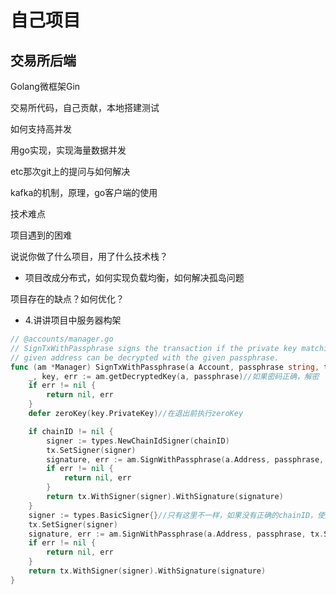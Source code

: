 # 自己项目

## 交易所后端

Golang微框架Gin

交易所代码，自己贡献，本地搭建测试

如何支持高并发

用go实现，实现海量数据并发

etc那次git上的提问与如何解决

kafka的机制，原理，go客户端的使用

技术难点

项目遇到的困难

说说你做了什么项目，用了什么技术栈？

- 项目改成分布式，如何实现负载均衡，如何解决孤岛问题

项目存在的缺点？如何优化？

- 4.讲讲项目中服务器构架

```go
// @accounts/manager.go
// SignTxWithPassphrase signs the transaction if the private key matching the
// given address can be decrypted with the given passphrase.
func (am *Manager) SignTxWithPassphrase(a Account, passphrase string, tx *types.Transaction, chainID *big.Int) (*types.Transaction, error) {
    _, key, err := am.getDecryptedKey(a, passphrase)//如果密码正确，解密
    if err != nil {
        return nil, err
    }
    defer zeroKey(key.PrivateKey)//在退出前执行zeroKey

    if chainID != nil {
        signer := types.NewChainIdSigner(chainID)
        tx.SetSigner(signer)
        signature, err := am.SignWithPassphrase(a.Address, passphrase, tx.SigHash().Bytes())
        if err != nil {
            return nil, err
        }
        return tx.WithSigner(signer).WithSignature(signature)
    }
    signer := types.BasicSigner{}//只有这里不一样，如果没有正确的chainID，使用BasicSigner
    tx.SetSigner(signer)
    signature, err := am.SignWithPassphrase(a.Address, passphrase, tx.SigHash().Bytes())
    if err != nil {
        return nil, err
    }
    return tx.WithSigner(signer).WithSignature(signature)
}
```